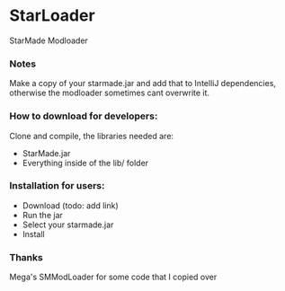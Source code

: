# StarLoader

StarMade Modloader

### Notes
Make a copy of your starmade.jar and add that to IntelliJ dependencies, otherwise the modloader sometimes cant overwrite it.

### How to download for developers:
Clone and compile, the libraries needed are:
 - StarMade.jar
 - Everything inside of the lib/ folder

### Installation for users:
* Download (todo: add link)
* Run the jar
* Select your starmade.jar
* Install

### Thanks
Mega's SMModLoader for some code that I copied over